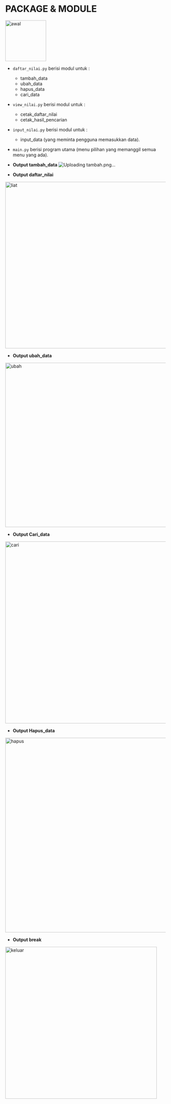 
# PACKAGE & MODULE

<img width="128" alt="awal" src="https://user-images.githubusercontent.com/92860414/149618328-5a4d05b8-bebf-4fee-9ea0-4d47d1057de0.png">

 
* ``daftar_nilai.py`` berisi modul untuk  :
    * tambah_data
    * ubah_data
    * hapus_data
    * cari_data 
* ``view_nilai.py`` berisi modul untuk : 
    * cetak_daftar_nilai 
    * cetak_hasil_pencarian
* ``input_nilai.py`` berisi modul untuk :
    * input_data (yang meminta pengguna memasukkan data).
* ``main.py`` berisi program utama (menu pilihan yang memanggil semua menu yang ada).
* **Output tambah_data**
![Uploading tambah.png…]()


* **Output daftar_nilai**
<img width="522" alt="liat" src="https://user-images.githubusercontent.com/92860414/149618412-6e3bde84-25ab-4483-9d48-3d919139b214.png">

* **Output ubah_data**
<img width="515" alt="ubah" src="https://user-images.githubusercontent.com/92860414/149618417-2b90abdb-ff24-4f65-ac9b-addbfc1b6154.png">

* **Output Cari_data**
<img width="570" alt="cari" src="https://user-images.githubusercontent.com/92860414/149618420-79a12c28-09ae-407c-84e2-6be9e3331e63.png">

* **Output Hapus_data**
<img width="610" alt="hapus" src="https://user-images.githubusercontent.com/92860414/149618413-8468a959-d5ec-44bb-bb29-7292c69ea598.png">

* **Output break**
<img width="476" alt="keluar" src="https://user-images.githubusercontent.com/92860414/149618427-4c51907e-bc6a-42cd-aea4-607e56e8992b.png">
